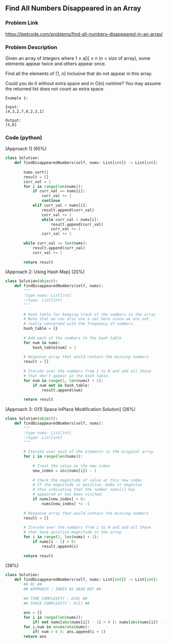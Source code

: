 ## Find All Numbers Disappeared in an Array

### Problem Link

https://leetcode.com/problems/find-all-numbers-disappeared-in-an-array/

### Problem Description 

Given an array of integers where 1 ≤ a[i] ≤ n (n = size of array), some elements appear twice and others appear once.

Find all the elements of [1, n] inclusive that do not appear in this array.

Could you do it without extra space and in O(n) runtime? You may assume the returned list does not count as extra space.

```
Example 1:

Input:
[4,3,2,7,8,2,3,1]

Output:
[5,6]

```

### Code (python)

[Approach 1] (65%)

```python
class Solution:
    def findDisappearedNumbers(self, nums: List[int]) -> List[int]:
        
        nums.sort()
        result = []
        curr_val = 1
        for i in range(len(nums)):
            if curr_val == nums[i]:
                curr_val += 1
                continue
            elif curr_val < nums[i]:
                result.append(curr_val)
                curr_val += 1
                while curr_val < nums[i]:
                    result.append(curr_val)
                    curr_val += 1
                curr_val += 1
                
        while curr_val <= len(nums):
            result.append(curr_val)
            curr_val += 1
    
        return result
```

[Approach 2: Using Hash Map] (20%)

```python
class Solution(object):
    def findDisappearedNumbers(self, nums):
        """
        :type nums: List[int]
        :rtype: List[int]
        """
        
        # Hash table for keeping track of the numbers in the array
        # Note that we can also use a set here since we are not 
        # really concerned with the frequency of numbers.
        hash_table = {}
        
        # Add each of the numbers to the hash table
        for num in nums:
            hash_table[num] = 1
        
        # Response array that would contain the missing numbers
        result = []    
        
        # Iterate over the numbers from 1 to N and add all those
        # that don't appear in the hash table. 
        for num in range(1, len(nums) + 1):
            if num not in hash_table:
                result.append(num)
                
        return result
```

[Approach 3: O(1) Space InPlace Modification Solution] (26%)

```python
class Solution(object):
    def findDisappearedNumbers(self, nums):
        """
        :type nums: List[int]
        :rtype: List[int]
        """
        
        # Iterate over each of the elements in the original array
        for i in range(len(nums)):
            
            # Treat the value as the new index
            new_index = abs(nums[i]) - 1
            
            # Check the magnitude of value at this new index
            # If the magnitude is positive, make it negative 
            # thus indicating that the number nums[i] has 
            # appeared or has been visited.
            if nums[new_index] > 0:
                nums[new_index] *= -1
        
        # Response array that would contain the missing numbers
        result = []    
        
        # Iterate over the numbers from 1 to N and add all those
        # that have positive magnitude in the array 
        for i in range(1, len(nums) + 1):
            if nums[i - 1] > 0:
                result.append(i)
                
        return result        
```

(38%)

```python
class Solution:
    def findDisappearedNumbers(self, nums: List[int]) -> List[int]:
        ## RC ##
        ## APPROACH : INDEX AS HASH KEY ##
        
		## TIME COMPLEXITY : O(N) ##
		## SPACE COMPLEXITY : O(1) ##
        
        ans = []
        for i in range(len(nums)):
            if( not nums[abs(nums[i]) - 1] < 0 ): nums[abs(nums[i]) - 1] *= -1
        for i,num in enumerate(nums):
            if( num > 0 ): ans.append(i + 1)
        return ans
```